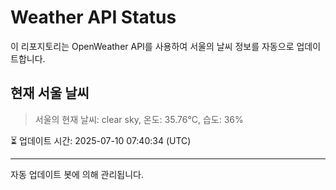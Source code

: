 
# Weather API Status

이 리포지토리는 OpenWeather API를 사용하여 서울의 날씨 정보를 자동으로 업데이트합니다.

## 현재 서울 날씨
> 서울의 현재 날씨: clear sky, 온도: 35.76°C, 습도: 36%

⏳ 업데이트 시간: 2025-07-10 07:40:34 (UTC)

---
자동 업데이트 봇에 의해 관리됩니다.
